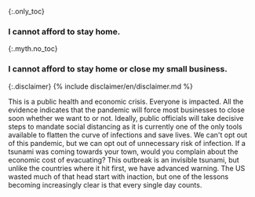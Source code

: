 {:.only_toc}
### I cannot afford to stay home.

{:.myth.no_toc}
### I cannot afford to stay home or close my small business.

{:.disclaimer}
{% include disclaimer/en/disclaimer.md %}


This is a public health and economic crisis. Everyone is impacted. All the evidence indicates that the pandemic will force most businesses to close soon whether we want to or not. Ideally, public officials will take decisive steps to mandate social distancing as it is currently one of the only tools available to flatten the curve of infections and save lives. We can't opt out of this pandemic, but we can opt out of unnecessary risk of infection. If a tsunami was coming towards your town, would you complain about the economic cost of evacuating? This outbreak is an invisible tsunami, but unlike the countries where it hit first, we have advanced warning. The US wasted much of that head start with inaction, but one of the lessons becoming increasingly clear is that every single day counts.
